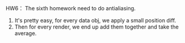 HW6：
The sixth homework need to do antialiasing.
1. It's pretty easy, for every data obj, we apply a small position diff.
2. Then for every render, we end up add them together and take the average.
